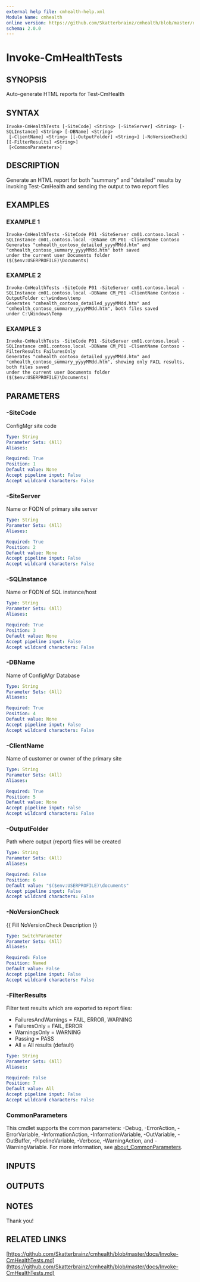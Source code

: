 ```yaml
---
external help file: cmhealth-help.xml
Module Name: cmhealth
online version: https://github.com/Skatterbrainz/cmhealth/blob/master/docs/Invoke-CmHealthTests.md
schema: 2.0.0
---
```


# Invoke-CmHealthTests

## SYNOPSIS
Auto-generate HTML reports for Test-CmHealth

## SYNTAX

```
Invoke-CmHealthTests [-SiteCode] <String> [-SiteServer] <String> [-SQLInstance] <String> [-DBName] <String>
 [-ClientName] <String> [[-OutputFolder] <String>] [-NoVersionCheck] [[-FilterResults] <String>]
 [<CommonParameters>]
```

## DESCRIPTION
Generate an HTML report for both "summary" and "detailed" results by 
invoking Test-CmHealth and sending the output to two report files

## EXAMPLES

### EXAMPLE 1
```
Invoke-CmHealthTests -SiteCode P01 -SiteServer cm01.contoso.local -SQLInstance cm01.contoso.local -DBName CM_P01 -ClientName Contoso
Generates "cmhealth_contoso_detailed_yyyyMMdd.htm" and "cmhealth_contoso_summary_yyyyMMdd.htm" both saved
under the current user Documents folder ($($env:USERPROFILE)\Documents)
```

### EXAMPLE 2
```
Invoke-CmHealthTests -SiteCode P01 -SiteServer cm01.contoso.local -SQLInstance cm01.contoso.local -DBName CM_P01 -ClientName Contoso -OutputFolder c:\windows\temp
Generates "cmhealth_contoso_detailed_yyyyMMdd.htm" and "cmhealth_contoso_summary_yyyyMMdd.htm", both files saved
under C:\Windows\Temp
```

### EXAMPLE 3
```
Invoke-CmHealthTests -SiteCode P01 -SiteServer cm01.contoso.local -SQLInstance cm01.contoso.local -DBName CM_P01 -ClientName Contoso -FilterResults FailuresOnly
Generates "cmhealth_contoso_detailed_yyyyMMdd.htm" and "cmhealth_contoso_summary_yyyyMMdd.htm", showing only FAIL results, both files saved
under the current user Documents folder ($($env:USERPROFILE)\Documents)
```

## PARAMETERS

### -SiteCode
ConfigMgr site code

```yaml
Type: String
Parameter Sets: (All)
Aliases:

Required: True
Position: 1
Default value: None
Accept pipeline input: False
Accept wildcard characters: False
```

### -SiteServer
Name or FQDN of primary site server

```yaml
Type: String
Parameter Sets: (All)
Aliases:

Required: True
Position: 2
Default value: None
Accept pipeline input: False
Accept wildcard characters: False
```

### -SQLInstance
Name or FQDN of SQL instance/host

```yaml
Type: String
Parameter Sets: (All)
Aliases:

Required: True
Position: 3
Default value: None
Accept pipeline input: False
Accept wildcard characters: False
```

### -DBName
Name of ConfigMgr Database

```yaml
Type: String
Parameter Sets: (All)
Aliases:

Required: True
Position: 4
Default value: None
Accept pipeline input: False
Accept wildcard characters: False
```

### -ClientName
Name of customer or owner of the primary site

```yaml
Type: String
Parameter Sets: (All)
Aliases:

Required: True
Position: 5
Default value: None
Accept pipeline input: False
Accept wildcard characters: False
```

### -OutputFolder
Path where output (report) files will be created

```yaml
Type: String
Parameter Sets: (All)
Aliases:

Required: False
Position: 6
Default value: "$($env:USERPROFILE)\documents"
Accept pipeline input: False
Accept wildcard characters: False
```

### -NoVersionCheck
{{ Fill NoVersionCheck Description }}

```yaml
Type: SwitchParameter
Parameter Sets: (All)
Aliases:

Required: False
Position: Named
Default value: False
Accept pipeline input: False
Accept wildcard characters: False
```

### -FilterResults
Filter test results which are exported to report files:

* FailuresAndWarnings = FAIL, ERROR, WARNING
* FailuresOnly = FAIL, ERROR
* WarningsOnly = WARNING
* Passing = PASS
* All = All results (default)

```yaml
Type: String
Parameter Sets: (All)
Aliases:

Required: False
Position: 7
Default value: All
Accept pipeline input: False
Accept wildcard characters: False
```

### CommonParameters
This cmdlet supports the common parameters: -Debug, -ErrorAction, -ErrorVariable, -InformationAction, -InformationVariable, -OutVariable, -OutBuffer, -PipelineVariable, -Verbose, -WarningAction, and -WarningVariable. For more information, see [about_CommonParameters](http://go.microsoft.com/fwlink/?LinkID=113216).

## INPUTS

## OUTPUTS

## NOTES
Thank you!

## RELATED LINKS

[https://github.com/Skatterbrainz/cmhealth/blob/master/docs/Invoke-CmHealthTests.md](https://github.com/Skatterbrainz/cmhealth/blob/master/docs/Invoke-CmHealthTests.md)

